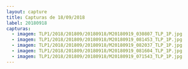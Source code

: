 ```yaml
---
layout: capture
title: Capturas de 18/09/2018
label: 20180918
capturas:
  - imagem: TLP1/2018/201809/20180918/M20180919_030807_TLP_1P.jpg
  - imagem: TLP1/2018/201809/20180918/M20180919_081453_TLP_1P.jpg
  - imagem: TLP1/2018/201809/20180918/M20180919_082037_TLP_1P.jpg
  - imagem: TLP1/2018/201809/20180918/M20180919_081604_TLP_1P.jpg
  - imagem: TLP1/2018/201809/20180918/M20180919_071543_TLP_1P.jpg
---
```

